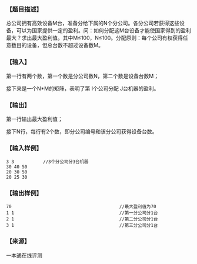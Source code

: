### 【题目描述】

总公司拥有高效设备M台，准备分给下属的N个分公司。各分公司若获得这些设备，可以为国家提供一定的盈利。问：如何分配这M台设备才能使国家得到的盈利最大？求出最大盈利值。其中M≤100，N≤100。分配原则：每个公司有权获得任意数目的设备，但总台数不超过设备数M。

### 【输入】

第一行有两个数，第一个数是分公司数N，第二个数是设备台数M；

接下来是一个N\*M的矩阵，表明了第 I个公司分配 J台机器的盈利。

### 【输出】

第一行输出最大盈利值；

接下N行，每行有2个数，即分公司编号和该分公司获得设备台数。

### 【输入样例】

```
3 3           //3个分公司分3台机器
30 40 50
20 30 50
20 25 30

```

### 【输出样例】

```
70                                         //最大盈利值为70
1 1                                        //第一分公司分1台
2 1                                        //第二分公司分1台
3 1                                        //第三分公司分1台
```


 ### 【来源】

 一本通在线评测 
